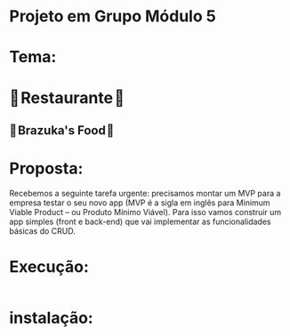 # Projeto em Grupo Módulo 5

# Tema:

# 🍛 Restaurante 🍝

## 🥘 Brazuka's Food 🍛



# Proposta: 

Recebemos a seguinte tarefa urgente: precisamos montar um MVP para a empresa testar o seu novo app (MVP é a sigla em inglês para Minimum Viable Product – ou Produto Mínimo Viável). Para isso vamos construir um app simples (front e back-end) que vai implementar as funcionalidades básicas do CRUD.


# Execução:
```bash

```

# instalação:
```bash

```
